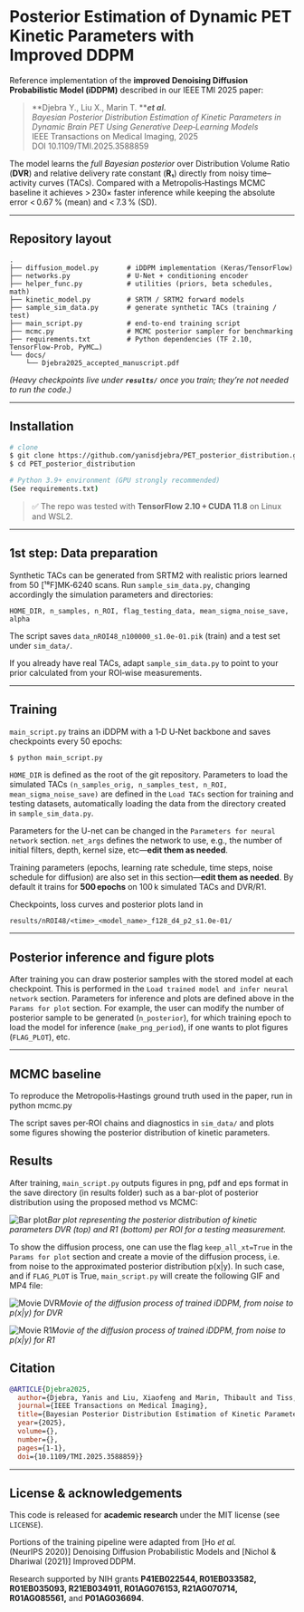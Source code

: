 # Posterior Estimation of Dynamic PET Kinetic Parameters with Improved DDPM



Reference implementation of the **improved Denoising Diffusion Probabilistic Model (iDDPM)** described in our IEEE TMI 2025 paper:

> **Djebra Y., Liu X., Marin T. *****et al.***  \
> *Bayesian Posterior Distribution Estimation of Kinetic Parameters in Dynamic Brain PET Using Generative Deep‑Learning Models*  \
> IEEE Transactions on Medical Imaging, 2025  \
> DOI 10.1109/TMI.2025.3588859

The model learns the *full Bayesian posterior* over Distribution Volume Ratio (**DVR**) and relative delivery rate constant (**R₁**) directly from noisy time–activity curves (TACs). Compared with a Metropolis‑Hastings MCMC baseline it achieves > 230× faster inference while keeping the absolute error < 0.67 % (mean) and < 7.3 % (SD).

---

## Repository layout

```
.
├── diffusion_model.py       # iDDPM implementation (Keras/TensorFlow)
├── networks.py              # U‑Net + conditioning encoder
├── helper_func.py           # utilities (priors, beta schedules, math)
├── kinetic_model.py         # SRTM / SRTM2 forward models
├── sample_sim_data.py       # generate synthetic TACs (training / test)
├── main_script.py           # end‑to‑end training script
├── mcmc.py                  # MCMC posterior sampler for benchmarking
├── requirements.txt         # Python dependencies (TF 2.10, TensorFlow‑Prob, PyMC…)
└── docs/
    └── Djebra2025_accepted_manuscript.pdf
```

*(Heavy checkpoints live under **`results/`** once you train; they’re not needed to run the code.)*

---

## Installation

```bash
# clone
$ git clone https://github.com/yanisdjebra/PET_posterior_distribution.git
$ cd PET_posterior_distribution

# Python 3.9+ environment (GPU strongly recommended)
(See requirements.txt)
```

> ✅ The repo was tested with **TensorFlow 2.10 + CUDA 11.8** on Linux and WSL2.

---

## 1st step: Data preparation

Synthetic TACs can be generated from SRTM2 with realistic priors learned from 50 [¹⁸F]MK‑6240 scans.
Run `sample_sim_data.py`, changing accordingly the simulation parameters and directories:
```
HOME_DIR, n_samples, n_ROI, flag_testing_data, mean_sigma_noise_save, alpha
```

The script saves `data_nROI48_n100000_s1.0e-01.pik` (train) and a test set under `sim_data/`.

If you already have real TACs, adapt `sample_sim_data.py` to point to your prior calculated from your ROI‑wise measurements.

---

## Training

`main_script.py` trains an iDDPM with a 1‑D U‑Net backbone and saves checkpoints every 50 epochs:

```bash
$ python main_script.py
```
`HOME_DIR` is defined as the root of the git repository. Parameters to load the simulated TACs `(n_samples_orig, n_samples_test, n_ROI, mean_sigma_noise_save)` are defined in the `Load TACs` section for training and testing datasets, automatically loading the data from the directory created in `sample_sim_data.py`.

Parameters for the U-net can be changed in the `Parameters for neural network` section. `net_args` defines the network to use, e.g., the number of initial filters, depth, kernel size, etc—**edit them as needed**.

Training parameters (epochs, learning rate schedule, time steps, noise schedule for diffusion) are also set in this section—**edit them as needed**. By default it trains for **500 epochs** on 100 k simulated TACs and DVR/R1.

Checkpoints, loss curves and posterior plots land in

```
results/nROI48/<time>_<model_name>_f128_d4_p2_s1.0e-01/
```

---

## Posterior inference and figure plots

After training you can draw posterior samples with the stored model at each checkpoint. This is performed in the `Load trained model and infer neural network` section. Parameters for inference and plots are defined above in the `Params for plot` section. For example, the user can modify the number of posterior sample to be generated (`n_posterior`), for which training epoch to load the model for inference (`make_png_period`), if one wants to plot figures (`FLAG_PLOT`), etc.

---

## MCMC baseline

To reproduce the Metropolis‑Hastings ground truth used in the paper, run in python mcmc.py

The script saves per‑ROI chains and diagnostics in `sim_data/` and plots some figures showing the posterior distribution of kinetic parameters.


## Results

After training, `main_script.py` outputs figures in png, pdf and eps format in the save directory (in results folder) such as a bar-plot of posterior distribution using the proposed method vs MCMC:

![Bar plot](./results/nROI48/25-07-10_16-13-15_train/25-07-14_16-35_improved_ddpm_f128_d4_p2_s1.0e-01/cp_450/_s1.0e-01/barplot_epoch450_km_obs-0.842-0.833-0.013.png)*Bar plot representing the posterior distribution of kinetic parameters DVR (top) and R1 (bottom) per ROI for a testing measurement.*


To show the diffusion process, one can use the flag `keep_all_xt=True` in the `Params for plot` section and create a movie of the diffusion process, i.e. from noise to the approximated posterior distribution p(x|y). In such case, and if `FLAG_PLOT` is True, ``main_script.py`` will create the following GIF and MP4 file:


![Movie DVR](./results/nROI48/25-07-10_16-13-15_train/25-07-14_16-35_improved_ddpm_f128_d4_p2_s1.0e-01/cp_450/_s1.0e-01/dist_DVR_epoch450_km_obs-0.842-0.833-0.013.gif)*Movie of the diffusion process of trained iDDPM, from noise to p(x|y) for DVR*

![Movie R1](./results/nROI48/25-07-10_16-13-15_train/25-07-14_16-35_improved_ddpm_f128_d4_p2_s1.0e-01/cp_450/_s1.0e-01/dist_R1_epoch450_km_obs-0.842-0.833-0.013.gif)*Movie of the diffusion process of trained iDDPM, from noise to p(x|y) for R1*

## Citation

```bibtex
@ARTICLE{Djebra2025,
  author={Djebra, Yanis and Liu, Xiaofeng and Marin, Thibault and Tiss, Amal and Dhaynaut, Maeva and Guehl, Nicolas and Johnson, Keith and Fakhri, Georges El and Ma, Chao and Ouyang, Jinsong},
  journal={IEEE Transactions on Medical Imaging}, 
  title={Bayesian Posterior Distribution Estimation of Kinetic Parameters in Dynamic Brain PET Using Generative Deep Learning Models}, 
  year={2025},
  volume={},
  number={},
  pages={1-1},
  doi={10.1109/TMI.2025.3588859}}
```

---

## License & acknowledgements

This code is released for **academic research** under the MIT license (see `LICENSE`).

Portions of the training pipeline were adapted from [Ho *et al.* (NeurIPS 2020)] Denoising Diffusion Probabilistic Models and [Nichol & Dhariwal (2021)] Improved DDPM.

Research supported by NIH grants **P41EB022544, R01EB033582, R01EB035093, R21EB034911, R01AG076153, R21AG070714, R01AG085561,** and **P01AG036694**.

